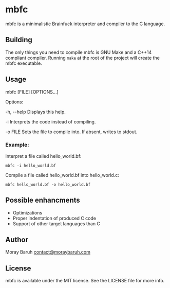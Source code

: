 # mbfc

mbfc is a minimalistic Brainfuck interpreter and compiler
to the C language.

## Building

The only things you need to compile mbfc is GNU Make and a
C++14 compliant compiler. Running ```make``` at the root
of the project will create the mbfc executable.

## Usage

mbfc [FILE] [OPTIONS...]

Options:

-h, --help	Displays this help.

-i	Interprets the code instead of compiling.

-o FILE	Sets the file to compile into. If absent, writes to stdout.

### Example:

Interpret a file called hello_world.bf:

    mbfc -i hello_world.bf

Compile a file called hello_world.bf into hello_world.c:

    mbfc hello_world.bf -o hello_world.bf

## Possible enhancments

- Optimizations
- Proper indentation of produced C code
- Support of other target languages than C

## Author

Moray Baruh
contact@moraybaruh.com

## License

mbfc is available under the MIT license. See the LICENSE file for more info.
